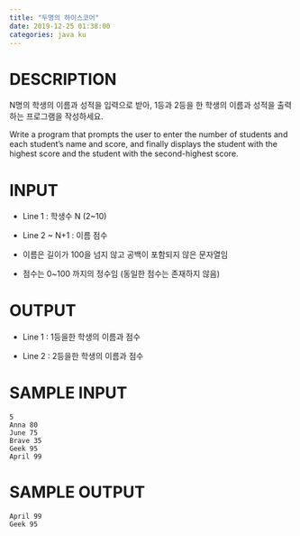 ```yaml
---
title: "두명의 하이스코어"
date: 2019-12-25 01:38:00
categories: java ku
---
```


# DESCRIPTION
N명의 학생의 이름과 성적을 입력으로 받아, 1등과 2등을 한 학생의 이름과 성적을 출력하는 프로그램을 작성하세요. 

Write a program that prompts the user to enter the number of students and each student’s name and score, and finally displays the student with the highest score and the student with the second-highest score.

# INPUT
* Line 1 : 학생수 N (2~10)

* Line 2 ~ N+1 : 이름 점수

 - 이름은 길이가 100을 넘지 않고 공백이 포함되지 않은 문자열임

 - 점수는 0~100 까지의 정수임 (동일한 점수는 존재하지 않음)

# OUTPUT
* Line 1 : 1등을한 학생의 이름과 점수

* Line 2 : 2등을한 학생의 이름과 점수

# SAMPLE INPUT
```
5
Anna 80
June 75
Brave 35
Geek 95
April 99
```

# SAMPLE OUTPUT
```
April 99
Geek 95
```

<script src="https://gist.github.com/DetegiCE/b7c1bc74cc5115591043efb9c74231ba.js"></script>
